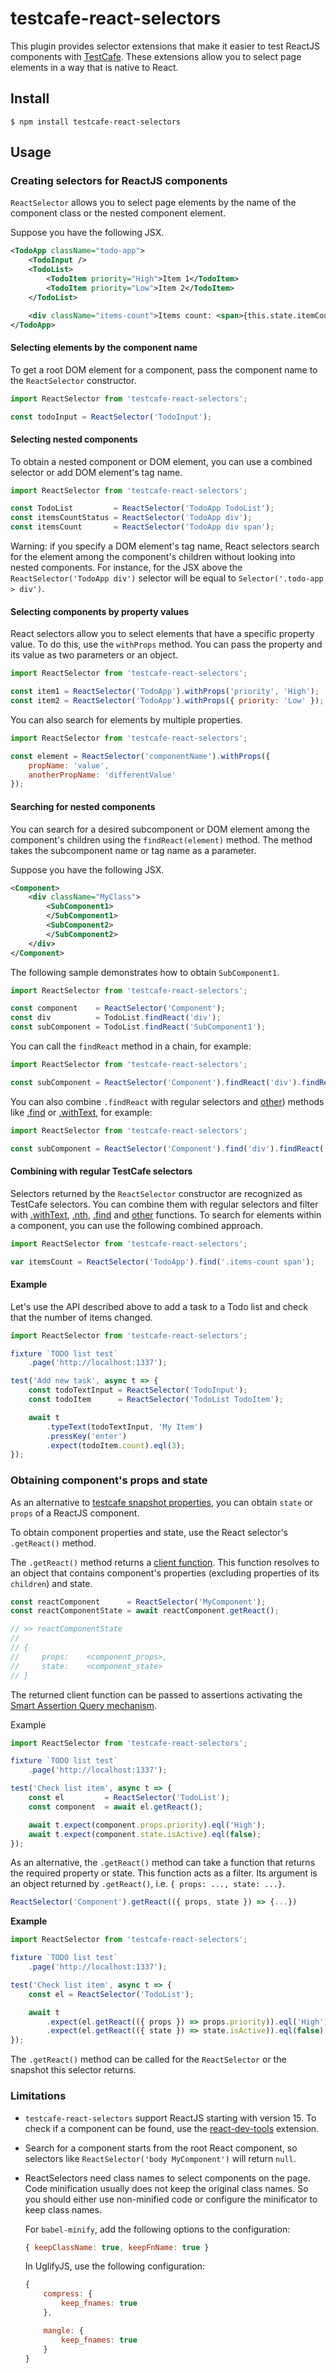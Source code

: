 # testcafe-react-selectors

This plugin provides selector extensions that make it easier to test ReactJS components with [TestCafe](https://github.com/DevExpress/testcafe). These extensions allow you to select page elements in a way that is native to React.

## Install

`$ npm install testcafe-react-selectors`

## Usage

### Creating selectors for ReactJS components

`ReactSelector` allows you to select page elements by the name of the component class or the nested component element.

Suppose you have the following JSX.

```xml
<TodoApp className="todo-app">
    <TodoInput />
    <TodoList>
        <TodoItem priority="High">Item 1</TodoItem>
        <TodoItem priority="Low">Item 2</TodoItem>
    </TodoList>

    <div className="items-count">Items count: <span>{this.state.itemCount}</span></div>
</TodoApp>
```

#### Selecting elements by the component name

To get a root DOM element for a component, pass the component name to the `ReactSelector` constructor.

```js
import ReactSelector from 'testcafe-react-selectors';

const todoInput = ReactSelector('TodoInput');
```

#### Selecting nested components

To obtain a nested component or DOM element, you can use a combined selector or add DOM element's tag name.

```js
import ReactSelector from 'testcafe-react-selectors';

const TodoList         = ReactSelector('TodoApp TodoList');
const itemsCountStatus = ReactSelector('TodoApp div');
const itemsCount       = ReactSelector('TodoApp div span');
```

Warning: if you specify a DOM element's tag name, React selectors search for the element among the component's children without looking into nested components. For instance, for the JSX above the `ReactSelector('TodoApp div')` selector will be equal to `Selector('.todo-app > div')`.

#### Selecting components by property values

React selectors allow you to select elements that have a specific property value. To do this, use the `withProps` method. You can pass the property and its value as two parameters or an object.

```js
import ReactSelector from 'testcafe-react-selectors';

const item1 = ReactSelector('TodoApp').withProps('priority', 'High');
const item2 = ReactSelector('TodoApp').withProps({ priority: 'Low' });
```

You can also search for elements by multiple properties.

```js
import ReactSelector from 'testcafe-react-selectors';

const element = ReactSelector('componentName').withProps({
    propName: 'value',
    anotherPropName: 'differentValue'
});
```

#### Searching for nested components

You can search for a desired subcomponent or DOM element among the component's children using the `findReact(element)` method. The method takes the subcomponent name or tag name as a parameter.

Suppose you have the following JSX.

```xml
<Component>
    <div className="MyClass">
        <SubComponent1>
        </SubComponent1>
        <SubComponent2>
        </SubComponent2>
    </div>
</Component>
```

The following sample demonstrates how to obtain `SubComponent1`.

```js
import ReactSelector from 'testcafe-react-selectors';

const component    = ReactSelector('Component');
const div          = TodoList.findReact('div');
const subComponent = TodoList.findReact('SubComponent1');
```

You can call the `findReact` method in a chain, for example:

```js
import ReactSelector from 'testcafe-react-selectors';

const subComponent = ReactSelector('Component').findReact('div').findReact('SubComponent1');
```

You can also combine `.findReact` with regular selectors and [other](http://devexpress.github.io/testcafe/documentation/test-api/selecting-page-elements/selectors.html#functional-style-selectors)) methods like [.find](http://devexpress.github.io/testcafe/documentation/test-api/selecting-page-elements/selectors.html#find) or [.withText](http://devexpress.github.io/testcafe/documentation/test-api/selecting-page-elements/selectors.html#withtext), for example:

```js
import ReactSelector from 'testcafe-react-selectors';

const subComponent = ReactSelector('Component').find('div').findReact('SubComponent1');
```

#### Combining with regular TestCafe selectors

Selectors returned by the `ReactSelector` constructor are recognized as TestCafe selectors. You can combine them with regular selectors and filter with [.withText](http://devexpress.github.io/testcafe/documentation/test-api/selecting-page-elements/selectors.html#withtext), [.nth](http://devexpress.github.io/testcafe/documentation/test-api/selecting-page-elements/selectors.html#nth), [.find](http://devexpress.github.io/testcafe/documentation/test-api/selecting-page-elements/selectors.html#find) and [other](http://devexpress.github.io/testcafe/documentation/test-api/selecting-page-elements/selectors.html#functional-style-selectors) functions. To search for elements within a component, you can use the following combined approach.

```js
import ReactSelector from 'testcafe-react-selectors';

var itemsCount = ReactSelector('TodoApp').find('.items-count span');
```

#### Example

Let's use the API described above to add a task to a Todo list and check that the number of items changed.

```js
import ReactSelector from 'testcafe-react-selectors';

fixture `TODO list test`
	.page('http://localhost:1337');

test('Add new task', async t => {
    const todoTextInput = ReactSelector('TodoInput');
    const todoItem      = ReactSelector('TodoList TodoItem');

    await t
        .typeText(todoTextInput, 'My Item')
        .pressKey('enter')
        .expect(todoItem.count).eql(3);
});
```

### Obtaining component's props and state

As an alternative to [testcafe snapshot properties](http://devexpress.github.io/testcafe/documentation/test-api/selecting-page-elements/dom-node-state.html), you can obtain `state` or `props` of a ReactJS component.

To obtain component properties and state, use the React selector's `.getReact()` method.

The `.getReact()` method returns a [client function](https://devexpress.github.io/testcafe/documentation/test-api/obtaining-data-from-the-client.html). This function resolves to an object that contains component's properties (excluding properties of its `children`) and state.

```js
const reactComponent      = ReactSelector('MyComponent');
const reactComponentState = await reactComponent.getReact();

// >> reactComponentState
//
// {
//     props:    <component_props>,
//     state:    <component_state>
// }
```

The returned client function can be passed to assertions activating the [Smart Assertion Query mechanism](https://devexpress.github.io/testcafe/documentation/test-api/assertions/#smart-assertion-query-mechanism).

Example

```js
import ReactSelector from 'testcafe-react-selectors';

fixture `TODO list test`
	.page('http://localhost:1337');

test('Check list item', async t => {
    const el         = ReactSelector('TodoList');
    const component  = await el.getReact();

    await t.expect(component.props.priority).eql('High');
    await t.expect(component.state.isActive).eql(false);
});
```

As an alternative, the `.getReact()` method can take a function that returns the required property or state. This function acts as a filter. Its argument is an object returned by `.getReact()`, i.e. `{ props: ..., state: ...}`.

```js
ReactSelector('Component').getReact(({ props, state }) => {...})
```

**Example**

```js
import ReactSelector from 'testcafe-react-selectors';

fixture `TODO list test`
    .page('http://localhost:1337');

test('Check list item', async t => {
    const el = ReactSelector('TodoList');

    await t
        .expect(el.getReact(({ props }) => props.priority)).eql('High')
        .expect(el.getReact(({ state }) => state.isActive)).eql(false);
});
```

The `.getReact()` method can be called for the `ReactSelector` or the snapshot this selector returns.

### Limitations

* `testcafe-react-selectors` support ReactJS starting with version 15. To check if a component can be found, use the [react-dev-tools](https://chrome.google.com/webstore/detail/react-developer-tools/fmkadmapgofadopljbjfkapdkoienihi) extension.
* Search for a component starts from the root React component, so selectors like `ReactSelector('body MyComponent')` will return `null`.
* ReactSelectors need class names to select components on the page. Code minification usually does not keep the original class names. So you should either use non-minified code or configure the minificator to keep class names.

  For `babel-minify`, add the following options to the configuration:

  ```js
  { keepClassName: true, keepFnName: true }
  ```

  In UglifyJS, use the following configuration:

   ```js
   {
       compress: {
           keep_fnames: true
       },

       mangle: {
           keep_fnames: true
       }
   }
   ```
